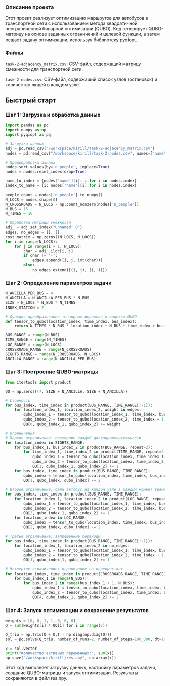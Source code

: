 ### Описание проекта
Этот проект реализует оптимизацию маршрутов для автобусов в транспортной сети с использованием метода квадратичной неограниченной бинарной оптимизации (QUBO). Код генерирует QUBO-матрицу на основе заданных ограничений и целевой функции, а затем решает задачу оптимизации, используя библиотеку pyqiopt.


### Файлы
`task-2-adjacency_matrix.csv`: CSV-файл, содержащий матрицу смежности для транспортной сети.

`task-2-nodes.csv`: CSV-файл, содержащий список узлов (остановок) и количество людей в каждом узле.

## Быстрый старт

### Шаг 1: Загрузка и обработка данных

```python
import pandas as pd
import numpy as np
import pyqiopt as pq

# Загрузка данных
adj = pd.read_csv("/workspace/kirill/task-2-adjacency_matrix.csv")
nodes = pd.read_csv("/workspace/kirill/task-2-nodes.csv", names=["name", "n_people"])

# Предобработка данных
nodes.sort_values(by='n_people', inplace=True)
nodes = nodes.reset_index(drop=True)

name_to_index = {nodes['name'][i]: i for i in nodes.index}
index_to_name = {i: nodes['name'][i] for i in nodes.index}

people_count = nodes['n_people'].to_numpy()
N_LOCS = nodes.shape[0]
N_CROSSROADS = N_LOCS - np.count_nonzero(nodes['n_people'])
N_BUS = 15
N_TIMES = 16

# Обработка матрицы смежности
adj_ = adj.set_index("Unnamed: 0")
edges, no_edges = [], []
cost_matrix = np.zeros((N_LOCS, N_LOCS))
for i in range(N_LOCS):
    for j in range(i + 1, N_LOCS):
        char = adj_.iloc[i, j]
        if char != '-':
            edges.append((i, j, int(char)))
        else:
            no_edges.extend([(i, j), (j, i)])
```
### Шаг 2: Определение параметров задачи

```python
N_ANCILLA_PER_BUS = 4
N_ANCILLA = N_ANCILLA_PER_BUS * N_BUS
SIZE = N_LOCS * N_BUS * N_TIMES
INDEX_STATION = 7

# Функция преобразования тензорных индексов в индексы QUBO
def tensor_to_qubo(location_index, time_index, bus_index):
    return N_TIMES * N_BUS * location_index + N_BUS * time_index + bus_index

BUS_RANGE = range(N_BUS)
TIME_RANGE = range(N_TIMES)
LOC_RANGE = range(N_LOCS)
CROSSROADS_RANGE = range(N_CROSSROADS)
SIGHTS_RANGE = range(N_CROSSROADS, N_LOCS)
ANCILLA_RANGE = range(N_ANCILLA_PER_BUS)

```

### Шаг 3: Построение QUBO-матрицы
```python
from itertools import product

QQ = np.zeros((7, SIZE + N_ANCILLA, SIZE + N_ANCILLA))

# Стоимость
for bus_index, time_index in product(BUS_RANGE, TIME_RANGE[:-1]):
    for location_index_1, location_index_2, weight in edges:
        qubo_index_1 = tensor_to_qubo(location_index_1, time_index, bus_index)
        qubo_index_2 = tensor_to_qubo(location_index_2, time_index + 1, bus_index)
        QQ[0, qubo_index_1, qubo_index_2] += weight

# Ограничения
# Первое ограничение: посещение каждой достопримечательности
for location_index in SIGHTS_RANGE:
    for bus_index_1, bus_index_2 in product(BUS_RANGE, repeat=2):
        for time_index_1, time_index_2 in product(TIME_RANGE, repeat=2):
            qubo_index_1 = tensor_to_qubo(location_index, time_index_1, bus_index_1)
            qubo_index_2 = tensor_to_qubo(location_index, time_index_2, bus_index_2)
            QQ[1, qubo_index_1, qubo_index_2] += 1
    for bus_index, time_index in product(BUS_RANGE, TIME_RANGE):
        qubo_index = tensor_to_qubo(location_index, time_index, bus_index)
        QQ[1, qubo_index, qubo_index] -= 2

# Второе ограничение: один автобус на каждом узле в каждый момент времени
for bus_index, time_index in product(BUS_RANGE, TIME_RANGE):
    for location_index_1, location_index_2 in product(LOC_RANGE, repeat=2):
        qubo_index_1 = tensor_to_qubo(location_index_1, time_index, bus_index)
        qubo_index_2 = tensor_to_qubo(location_index_2, time_index, bus_index)
        QQ[2, qubo_index_1, qubo_index_2] += 1
    for location_index in LOC_RANGE:
        qubo_index = tensor_to_qubo(location_index, time_index, bus_index)
        QQ[2, qubo_index, qubo_index] -= 2

# Третье ограничение: запрещенные переходы
for bus_index, time_index in product(BUS_RANGE, TIME_RANGE[:-1]):
    for location_index_1, location_index_2 in no_edges:
        qubo_index_1 = tensor_to_qubo(location_index_1, time_index, bus_index)
        qubo_index_2 = tensor_to_qubo(location_index_2, time_index + 1, bus_index)
        QQ[3, qubo_index_1, qubo_index_2] += 1

# Четвертое ограничение: ограничение на перекрестках
for location_index, time_index in product(CROSSROADS_RANGE, TIME_RANGE):
    for bus_index_1 in range(N_BUS):
        for bus_index_2 in range(bus_index_1 + 1, N_BUS):
            qubo_index_1 = tensor_to_qubo(location_index, time_index, bus_index_1)
            qubo_index_2 = tensor_to_qubo(location_index, time_index, bus_index_2)
            QQ[4, qubo_index_1, qubo_index_2] += 2

```
### Шаг 4: Запуск оптимизации и сохранение результатов

```python
weights = [0, 0, 1, 1, 0, 0, 0]
Q = sum(weights[i] * QQ[i] for i in range(7))

Q_triu = np.triu(Q + Q.T - np.diag(np.diag(Q)))
sol = pq.solve(Q_triu, number_of_runs=2, number_of_steps=100_000, dt=100, return_samples=False, verbose=10, gpu=True)

x = sol.vector
print("Количество активных переменных:", sum(x))
np.save("/workspace/kirill/res.npy", np.array(x))
```

Этот код выполняет загрузку данных, настройку параметров задачи, создание QUBO-матрицы и запуск оптимизации. Результаты сохраняются в файл res.npy.
